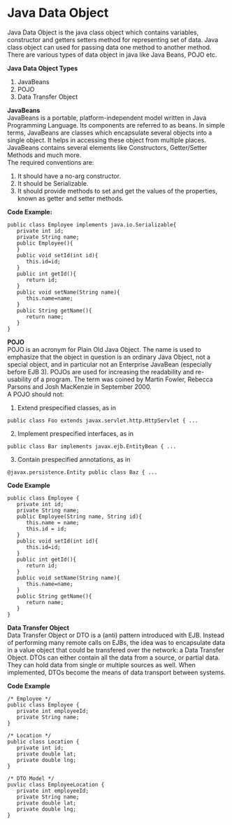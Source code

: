 # Java Data Object        
Java Data Object is the java class object which contains variables, constructor and getters setters method for representing set of data. Java class object can used for passing data one method to another method. There are various types of data object in java like Java Beans, POJO etc.

**Java Data Object Types**        
1. JavaBeans       
2. POJO    
3. Data Transfer Object   
  
  
**JavaBeans**    
JavaBeans is a portable, platform-independent model written in Java Programming Language. Its components are referred to as beans. In simple terms, JavaBeans are classes which encapsulate several objects into a single object. It helps in accessing these object from multiple places. JavaBeans contains several elements like Constructors, Getter/Setter Methods and much more.          
The required conventions are:    
1. It should have a no-arg constructor.
2. It should be Serializable.
3. It should provide methods to set and get the values of the properties, known as getter and setter methods.   

**Code Example:**     
```
public class Employee implements java.io.Serializable{  
   private int id;  
   private String name;  
   public Employee(){
   }  
   public void setId(int id){
      this.id=id;
   }  
   public int getId(){
      return id;
   }  
   public void setName(String name){
      this.name=name;
   }  
   public String getName(){
      return name;
   }  
}  
```


**POJO**   
POJO is an acronym for Plain Old Java Object. The name is used to emphasize that the object in question is an ordinary Java Object, not a special object, and in particular not an Enterprise JavaBean (especially before EJB 3). POJOs are used for increasing the readability and re-usability of a program. The term was coined by Martin Fowler, Rebecca Parsons and Josh MacKenzie in September 2000.      
A POJO should not:    
1. Extend prespecified classes, as in      
```
public class Foo extends javax.servlet.http.HttpServlet { ...      
```       
2. Implement prespecified interfaces, as in       
```
public class Bar implements javax.ejb.EntityBean { ...     
```
3. Contain prespecified annotations, as in    
```
@javax.persistence.Entity public class Baz { ...      
```

**Code Example**   
```
public class Employee {  
   private int id;  
   private String name;  
   public Employee(String name, String id){
      this.name = name; 
      this.id = id; 
   }  
   public void setId(int id){
      this.id=id;
   }  
   public int getId(){
      return id;
   }  
   public void setName(String name){
      this.name=name;
   }  
   public String getName(){
      return name;
   }  
}  
```              


**Data Transfer Object**          
Data Transfer Object or DTO is a (anti) pattern introduced with EJB. Instead of performing many remote calls on EJBs, the idea was to encapsulate data in a value object that could be transfered over the network: a Data Transfer Object. DTOs can either contain all the data from a source, or partial data. They can hold data from single or multiple sources as well. When implemented, DTOs become the means of data transport between systems.                 

**Code Example**    
```    
/* Employee */
public class Employee {  
   private int employeeId;  
   private String name;  
}  

/* Location */
public class Location {  
   private int id;  
   private double lat;  
   private double lng;  
} 

/* DTO Model */ 
puvlic class EmployeeLocation {
   private int employeeId;  
   private String name;
   private double lat;  
   private double lng;
}
``` 

